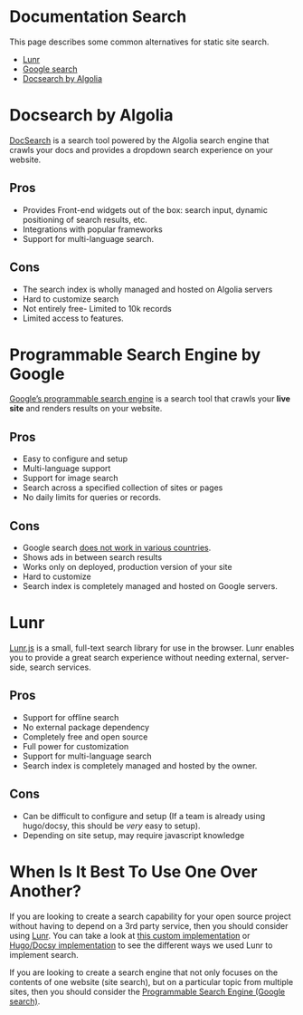 # Documentation Search
This page describes some common alternatives for static site search.

* [Lunr](#lunr)
* [Google search](#programmable-search-engine-by-google)
* [Docsearch by Algolia](#docsearch-by-algolia)

# Docsearch by Algolia
[DocSearch](https://docsearch.algolia.com/) is a search tool powered by the Algolia search engine that crawls your docs and provides a dropdown search experience on your website.

## Pros
- Provides Front-end widgets out of the box: search input, dynamic positioning of search results, etc.
- Integrations with popular frameworks
- Support for multi-language search.

## Cons
- The search index is wholly managed and hosted on Algolia servers
- Hard to customize search
- Not entirely free- Limited to 10k records
- Limited access to features.


# Programmable Search Engine by Google
[Google’s programmable search engine](https://developers.google.com/custom-search/docs/overview) is a search tool that crawls your **live site** and renders results on your website.


## Pros
- Easy to configure and setup
- Multi-language support
- Support for image search
- Search across a specified collection of sites or pages
- No daily limits for queries or records.


## Cons
- Google search [does not work in various countries](https://www.makeuseof.com/countries-google-doesnt-dominate/).
- Shows ads in between search results
- Works only on deployed, production version of your site
- Hard to customize
- Search index is completely managed and hosted on Google servers.

# Lunr
[Lunr.js](https://lunrjs.com/) is a small, full-text search library for use in the browser. Lunr enables you to provide a great search experience without needing external, server-side, search services.


## Pros
- Support for offline search
- No external package dependency
- Completely free and open source
- Full power for customization
- Support for multi-language search
- Search index is completely managed and hosted by the owner.


## Cons
- Can be difficult to configure and setup (If a team is already using hugo/docsy, this should be *very* easy to setup).
- Depending on site setup, may require javascript knowledge

# When Is It Best To Use One Over Another?
If you are looking to create a search capability for your open source project without having to depend on a 3rd party service, then you should consider using [Lunr](https://lunrjs.com/). You can take a look at [this custom implementation](https://github.com/vitessio/website/pull/1119) or [Hugo/Docsy implementation](https://github.com/etcd-io/website/pull/403) to see the different ways we used Lunr to implement search.  

If you are looking to create a search engine that not only focuses on the contents of one website (site search), but on a particular topic from multiple sites, then you should consider the [Programmable Search Engine (Google search)](https://developers.google.com/custom-search/docs/overview).
